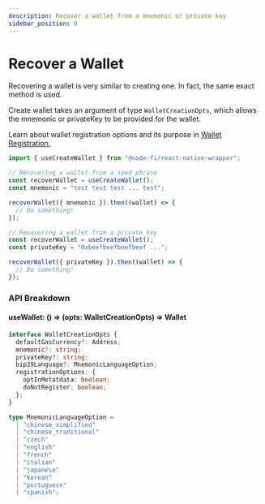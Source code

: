 ```yaml
---
description: Recover a wallet from a mnemonic or private key
sidebar_position: 0
---
```


# Recover a Wallet

Recovering a wallet is very similar to creating one. In fact, the same exact method is used.

Create wallet takes an argument of type `WalletCreationOpts`, which allows the mnemonic or privateKey to be provided for the wallet.

Learn about wallet registration options and its purpose in [Wallet Registration.](./registering-wallet.md)

```typescript
import { useCreateWallet } from "@node-fi/react-native-wrapper";

// Recovering a wallet from a seed phrase
const recoverWallet = useCreateWallet();
const mnemonic = "test test test ... test";

recoverWallet({ mnemonic }).then((wallet) => {
  // Do something!
});

// Recovering a wallet from a private key
const recoverWallet = useCreateWallet();
const privateKey = "0xbeefbeefbeefbeef ...";

recoverWallet({ privateKey }).then((wallet) => {
  // Do something!
});
```

### API Breakdown

#### useWallet: () => (opts: WalletCreationOpts) => Wallet

```typescript
interface WalletCreationOpts {
  defaultGasCurrency?: Address;
  mnemonic?: string;
  privateKey?: string;
  bip39Language?: MnemonicLanguageOption;
  registrationOptions: {
    optInMetatdata: boolean;
    doNotRegister: boolean;
  };
}

type MnemonicLanguageOption =
  | "chinese_simplified"
  | "chinese_traditional"
  | "czech"
  | "english"
  | "french"
  | "italian"
  | "japanese"
  | "korean"
  | "portuguese"
  | "spanish";
```

